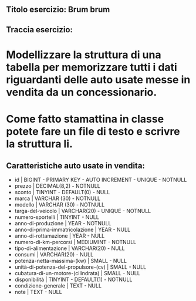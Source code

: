 ## Titolo esercizio: Brum brum

## Traccia esercizio:
# Modellizzare la struttura di una tabella per memorizzare tutti i dati riguardanti delle auto usate messe in vendita da un concessionario.
# Come fatto stamattina in classe potete fare un file di testo e scrivre la struttura li.

## Caratteristiche auto usate in vendita:

- id | BIGINT - PRIMARY KEY - AUTO INCREMENT - UNIQUE - NOTNULL
- prezzo | DECIMAL(8,2) - NOTNULL
- sconto | TINYINT - DEFAULT(0) - NULL
- marca | VARCHAR (30) - NOTNULL
- modello | VARCHAR (30) - NOTNULL
- targa-del-veicolo | VARCHAR(20) - UNIQUE - NOTNULL
- numero-sportelli | TINYINT - NULL
- anno-di-produzione | YEAR - NOTNULL
- anno-di-prima-immatricolazione | YEAR - NULL 
- anno-di-rottamazione | YEAR - NULL
- numero-di-km-percorsi | MEDIUMINT - NOTNULL
- tipo-di-alimentazione | VARCHAR(20) - NULL
- consumi | VARCHAR(20) - NULL
- potenza-netta-massima-(kw) | SMALL - NULL 
- unità-di-potenza-del-propulsore-(cv) | SMALL - NULL 
- cubatura-di-un-motore-(cilindrata) | SMALL - NULL
- disponibilità | TINYINT - DEFAULT(1) - NOTNULL
- condizione-generale | TEXT - NULL
- note | TEXT - NULL
